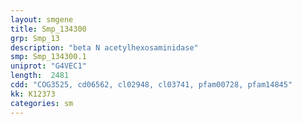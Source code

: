 ```yaml
---
layout: smgene
title: Smp_134300
grp: Smp_13
description: "beta N acetylhexosaminidase"
smp: Smp_134300.1
uniprot: "G4VEC1"
length:  2481
cdd: "COG3525, cd06562, cl02948, cl03741, pfam00728, pfam14845"
kk: K12373
categories: sm
---
```

